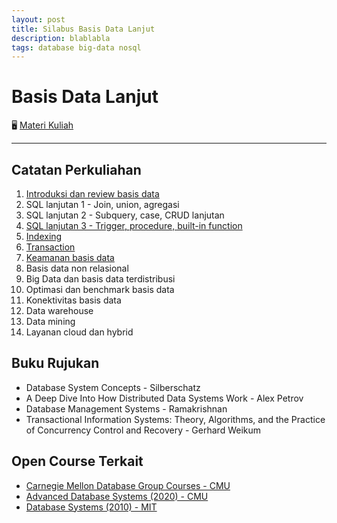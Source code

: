 ```yaml
---
layout: post
title: Silabus Basis Data Lanjut
description: blablabla
tags: database big-data nosql
---
```


# Basis Data Lanjut

🖥️ [Materi Kuliah](../../)

---

## Catatan Perkuliahan

1. [Introduksi dan review basis data](introduksi-dan-review-basis-data)
2. SQL lanjutan 1 - Join, union, agregasi
3. SQL lanjutan 2 - Subquery, case, CRUD lanjutan 
4. [SQL lanjutan 3 - Trigger, procedure, built-in function](procedure-trigger-builtin-function)
5. [Indexing](indexing)
6. [Transaction](transaction)
7. [Keamanan basis data](security)
8. Basis data non relasional
9. Big Data dan basis data terdistribusi
10. Optimasi dan benchmark basis data
11. Konektivitas basis data
12. Data warehouse
13. Data mining
14. Layanan cloud dan hybrid

## Buku Rujukan

- Database System Concepts - Silberschatz
- A Deep Dive Into How Distributed Data Systems Work - Alex Petrov
- Database Management Systems - Ramakrishnan
- Transactional Information Systems: Theory, Algorithms, and the Practice of Concurrency Control and Recovery - Gerhard Weikum

## Open Course Terkait

- [Carnegie Mellon Database Group Courses - CMU](https://db.cs.cmu.edu/courses/)
- [Advanced Database Systems (2020) - CMU](https://15721.courses.cs.cmu.edu/spring2020/schedule.html)
- [Database Systems (2010) - MIT](https://ocw.mit.edu/courses/electrical-engineering-and-computer-science/6-830-database-systems-fall-2010/)

